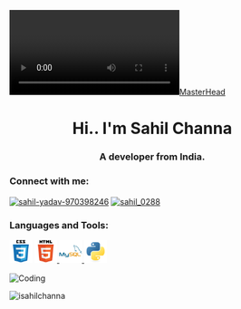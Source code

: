 [![MasterHead](./5a50cedd-6822-4096-9dd0-6ea5bd2d6431.mp4)](https://github.com/isahilchanna)




<h1 align="center">Hi.. <about> I'm Sahil Channa </about> </h1>
<h3 align="center">A developer from India.</h3>

<h3 align="left">Connect with me:</h3>
<p align="left">
<a href="https://linkedin.com/in/sahil-channa-a027a8250" target="blank"><img align="center" src="https://raw.githubusercontent.com/rahuldkjain/github-profile-readme-generator/master/src/images/icons/Social/linked-in-alt.svg" alt="sahil-yadav-970398246" height="30" width="40" /></a>
<a href="https://instagram.com/isahilchanna" target="blank"><img align="center" src="https://raw.githubusercontent.com/rahuldkjain/github-profile-readme-generator/master/src/images/icons/Social/instagram.svg" alt="sahil_0288" height="30" width="40" /></a>

<h3 align="left">Languages and Tools:</h3>
<p align="left">  <img src="https://raw.githubusercontent.com/devicons/devicon/master/icons/css3/css3-original-wordmark.svg" alt="css3" width="40" height="40"/> </a>  <a href="https://www.w3.org/html/" target="_blank" rel="noreferrer"> <img src="https://raw.githubusercontent.com/devicons/devicon/master/icons/html5/html5-original-wordmark.svg" alt="html5" width="40" height="40"/> </a>  <a href="https://www.mysql.com/" target="_blank" rel="noreferrer"> <img src="https://raw.githubusercontent.com/devicons/devicon/master/icons/mysql/mysql-original-wordmark.svg" alt="mysql" width="40" height="40"/> </a> <a href="https://www.python.org" target="_blank" rel="noreferrer"> <img src="https://raw.githubusercontent.com/devicons/devicon/master/icons/python/python-original.svg" alt="python" width="40" height="40"/></a>  </p>

<img align="center" alt="Coding" width="400" src="https://i.pinimg.com/originals/ce/e6/34/cee634e06b79e68f66177110db136d24.jpg">


<p><img align="left" src="https://github-readme-stats.vercel.app/api?username=isahilchanna&show_icons=true&locale=en" alt="isahilchanna" /></p>

